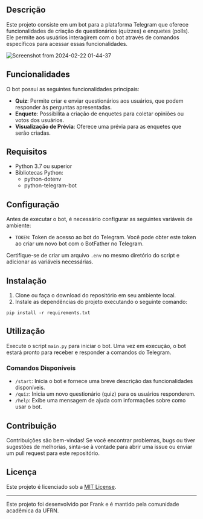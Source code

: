 ## Descrição
Este projeto consiste em um bot para a plataforma Telegram que oferece funcionalidades de criação de questionários (quizzes) e enquetes (polls). Ele permite aos usuários interagirem com o bot através de comandos específicos para acessar essas funcionalidades.

![Screenshot from 2024-02-22 01-44-37](https://github.com/franklaercio/graphbot/assets/38151364/a1b51a80-f0c0-48b9-88a0-34bda14d62e1)


## Funcionalidades
O bot possui as seguintes funcionalidades principais:
- **Quiz**: Permite criar e enviar questionários aos usuários, que podem responder às perguntas apresentadas.
- **Enquete**: Possibilita a criação de enquetes para coletar opiniões ou votos dos usuários.
- **Visualização de Prévia**: Oferece uma prévia para as enquetes que serão criadas.

## Requisitos
- Python 3.7 ou superior
- Bibliotecas Python:
  - python-dotenv
  - python-telegram-bot

## Configuração
Antes de executar o bot, é necessário configurar as seguintes variáveis de ambiente:
- `TOKEN`: Token de acesso ao bot do Telegram. Você pode obter este token ao criar um novo bot com o BotFather no Telegram.

Certifique-se de criar um arquivo `.env` no mesmo diretório do script e adicionar as variáveis necessárias.

## Instalação
1. Clone ou faça o download do repositório em seu ambiente local.
2. Instale as dependências do projeto executando o seguinte comando:

```shell
pip install -r requirements.txt
```
## Utilização
Execute o script `main.py` para iniciar o bot. Uma vez em execução, o bot estará pronto para receber e responder a comandos do Telegram.

### Comandos Disponíveis
- `/start`: Inicia o bot e fornece uma breve descrição das funcionalidades disponíveis.
- `/quiz`: Inicia um novo questionário (quiz) para os usuários responderem.
- `/help`: Exibe uma mensagem de ajuda com informações sobre como usar o bot.

## Contribuição
Contribuições são bem-vindas! Se você encontrar problemas, bugs ou tiver sugestões de melhorias, sinta-se à vontade para abrir uma issue ou enviar um pull request para este repositório.

## Licença
Este projeto é licenciado sob a [MIT License](LICENSE).

---

Este projeto foi desenvolvido por Frank e é mantido pela comunidade acadêmica da UFRN.
